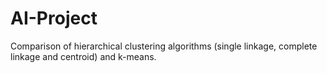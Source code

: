 # AI-Project
Comparison of hierarchical clustering algorithms (single linkage, complete linkage and centroid) and k-means.

